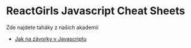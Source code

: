 # ReactGirls Javascript Cheat Sheets

Zde najdete taháky z našich akademií

- [Jak na závorky v Javascriptu](./PARENTHESIS.md)
